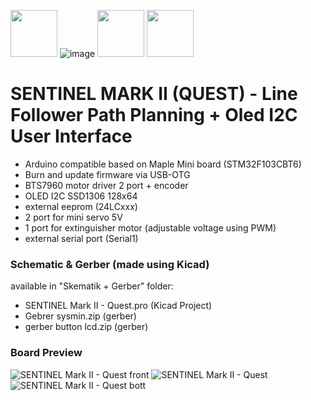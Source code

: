 <img src="https://user-images.githubusercontent.com/50608159/94810004-a8f31e00-041d-11eb-9f57-4d7e2abcf03f.png" height="75" width="75"> ![image](https://user-images.githubusercontent.com/50608159/94809161-654be480-041c-11eb-80e4-5e7739659f5a.png) <img src="https://user-images.githubusercontent.com/50608159/94809387-bc51b980-041c-11eb-9e29-661003ecc64f.png" height="75" width="75"> <img src="https://user-images.githubusercontent.com/50608159/94810884-d55b6a00-041e-11eb-8843-62bc78b35c54.png" height="75" width="75">
# SENTINEL MARK II (QUEST) - Line Follower Path Planning + Oled I2C User Interface
- Arduino compatible based on Maple Mini board (STM32F103CBT6)
- Burn and update firmware via USB-OTG
- BTS7960 motor driver 2 port + encoder
- OLED I2C SSD1306 128x64
- external eeprom (24LCxxx)
- 2 port for mini servo 5V
- 1 port for extinguisher motor (adjustable voltage using PWM) 
- external serial port (Serial1)

### Schematic & Gerber (made using Kicad)
available in "Skematik + Gerber" folder:
- SENTINEL Mark II - Quest.pro (Kicad Project)
- Gebrer sysmin.zip (gerber)
- gerber button lcd.zip (gerber)

### Board Preview
![SENTINEL Mark II - Quest front](https://user-images.githubusercontent.com/50608159/94805820-30895e80-0417-11eb-9224-c44c39aa6859.png)
![SENTINEL Mark II - Quest](https://user-images.githubusercontent.com/50608159/94805824-32532200-0417-11eb-9155-993e9da4d6e9.png)
![SENTINEL Mark II - Quest bott](https://user-images.githubusercontent.com/50608159/94805826-33844f00-0417-11eb-890d-b1fb4dd0e205.png)

